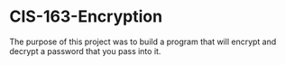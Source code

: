# CIS-163-Encryption

The purpose of this project was to build a program that will encrypt and decrypt a password that you pass into it.
